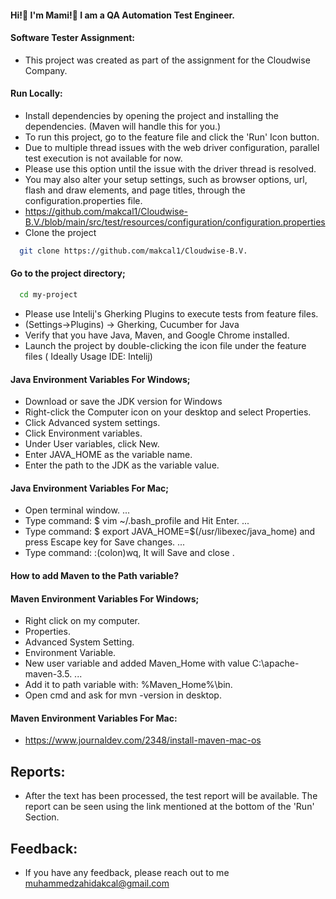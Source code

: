 #### Hi!👋 I'm Mami!🙂 I am a QA Automation Test Engineer.

#### Software  Tester Assignment:
- This project was created as part of the assignment for the Cloudwise Company.

#### Run Locally:
- Install dependencies by opening the project and installing the dependencies. (Maven will handle this for you.)
- To run this project, go to the feature file and click the 'Run' Icon button.
- Due to multiple thread issues with the web driver configuration, parallel test execution is not available for now.
- Please use this option until the issue with the driver thread is resolved.
- You may also alter your setup settings, such as browser options, url, flash and draw elements, and page titles, through the configuration.properties file. 
- https://github.com/makcal1/Cloudwise-B.V./blob/main/src/test/resources/configuration/configuration.properties
- Clone the project
```bash
  git clone https://github.com/makcal1/Cloudwise-B.V.
```
#### Go to the project directory;

```bash
  cd my-project
```
- Please use Intelij's Gherking Plugins to execute tests from feature files.
- (Settings->Plugins) -> Gherking, Cucumber for Java 
- Verify that you have Java, Maven, and Google Chrome installed.
- Launch the project by double-clicking the icon file under the feature files ( Ideally Usage IDE: Intelij)


#### Java Environment Variables For Windows;
- Download or save the JDK version for Windows
- Right-click the Computer icon on your desktop and select Properties.
- Click Advanced system settings.
- Click Environment variables.
- Under User variables, click New.
- Enter JAVA_HOME as the variable name.
- Enter the path to the JDK as the variable value.

#### Java Environment Variables For Mac;
- Open terminal window. ...
- Type command: $ vim ~/.bash_profile and Hit Enter. ...
- Type command: $ export JAVA_HOME=$(/usr/libexec/java_home) and press Escape key for Save changes. ...
- Type command: :(colon)wq, It will Save and close .

#### How to add Maven to the Path variable?

#### Maven Environment Variables For Windows;
- Right click on my computer.
- Properties.
- Advanced System Setting.
- Environment Variable.
- New user variable and added Maven_Home with value C:\apache-maven-3.5. ...
- Add it to path variable with: %Maven_Home%\bin.
- Open cmd and ask for mvn -version in desktop.

#### Maven Environment Variables For Mac:
- https://www.journaldev.com/2348/install-maven-mac-os


## Reports:
- After the text has been processed, the test report will be available. The report can be seen using the link mentioned at the bottom of the 'Run' Section.

## Feedback:
- If you have any feedback, please reach out to me muhammedzahidakcal@gmail.com 



